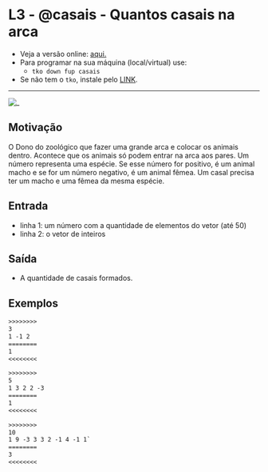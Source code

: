 # L3 - @casais - Quantos casais na arca

- Veja a versão online: [aqui.](https://github.com/qxcodefup/arcade/blob/master/base/casais/Readme.md)
- Para programar na sua máquina (local/virtual) use:
  - `tko down fup casais`
- Se não tem o `tko`, instale pelo [LINK](https://github.com/senapk/tko#tko).

---

![_](https://raw.githubusercontent.com/qxcodefup/arcade/master/base/casais/cover.jpg)

## Motivação

O Dono do zoológico que fazer uma grande arca e colocar os animais dentro. Acontece que os animais só podem entrar na arca aos pares. Um número representa uma espécie. Se esse número for positivo, é um animal macho e se for um número negativo, é um animal fêmea. Um casal precisa ter um macho e uma fêmea da mesma espécie.

## Entrada

* linha 1: um número com a quantidade de elementos do vetor (até 50)
* linha 2: o vetor de inteiros

## Saída

* A quantidade de casais formados.

## Exemplos

``` txt
>>>>>>>>
3
1 -1 2
========
1
<<<<<<<<

>>>>>>>>
5
1 3 2 2 -3
========
1
<<<<<<<<

>>>>>>>>
10
1 9 -3 3 3 2 -1 4 -1 1`
========
3
<<<<<<<<
```
